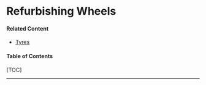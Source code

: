 # Refurbishing Wheels

#### Related Content

- [Tyres](tyres.md)

#### Table of Contents

[TOC]

---
